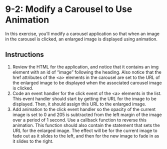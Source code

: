 # 9-2: Modify a Carousel to Use Animation
In this exercise, you’ll modify a carousel application so that when an image in the carousel is clicked, an enlarged image is displayed using animation.
## Instructions
1. Review the HTML for the application, and notice that it contains an img element with an id of “image” following the heading. Also notice that the href attributes of the \<a> elements in the carousel are set to the URL of the enlarged image to be displayed when the associated carousel image is clicked.
2. Code an event handler for the click event of the \<a> elements in the list. This event handler should start by getting the URL for the image to be displayed. Then, it should assign this URL to the enlarged image.
3. Add animation to the click event handler so the opacity of the current image is set to 0 and 205 is subtracted from the left margin of the image over a period of 1 second. Use a callback function to reverse this animation. This function should also contain the statement that sets the URL for the enlarged image. The effect will be for the current image to fade out as it slides to the left, and then for the new image to fade in as it slides to the right.